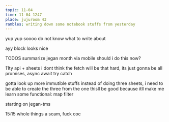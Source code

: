 ```yaml
---
topic: 11-04
time: 11-04 1247
place: jujuroom 43
rambles: writing down some notebook stuffs from yesterday
---
```


yup yup soooo
do not know what to write about

ayy block looks nice

TODOS
  summarize jegan month via mobile
    should i do this now?

  11ty api + sheets
    i dont think the fetch will be that hard, its just gonna be all promises, async await try catch

  gotta look up more immutible stuffs
    instead of doing three sheets, i need to be able to create the three from the one
    thisll be good because itll make me learn some functional: map filter


starting on jegan-tms

15:15 whole things a scam, fuck coc


